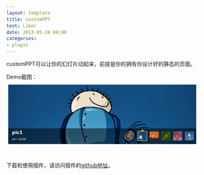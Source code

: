 ```yaml
---
layout: template
title: customPPT
text: Liber
date: 2013-05-28 09:00
categories:
- plugin
---
```

customPPT可以让你的幻灯片动起来，前提是你的拥有你设计好的静态的页面。

Demo截图：  
<img src="/images/customPPT.png" />  
　

下载和使用插件，请访问插件的[github地址][0]。

[0]: https://github.com/Mystist/customPPT/

